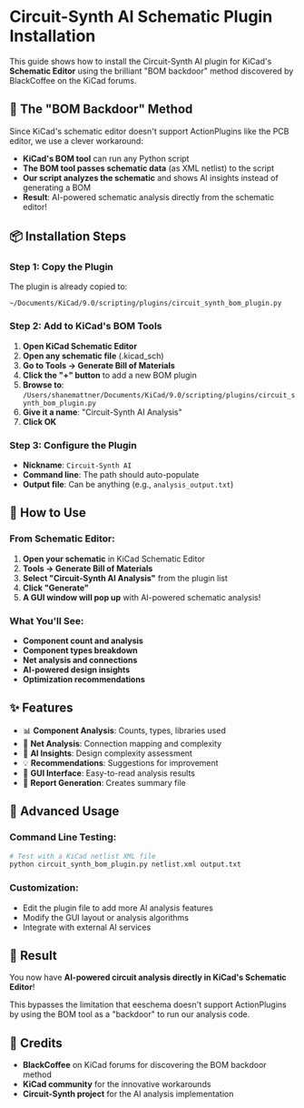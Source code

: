 # Circuit-Synth AI Schematic Plugin Installation

This guide shows how to install the Circuit-Synth AI plugin for KiCad's **Schematic Editor** using the brilliant "BOM backdoor" method discovered by BlackCoffee on the KiCad forums.

## 🎯 The "BOM Backdoor" Method

Since KiCad's schematic editor doesn't support ActionPlugins like the PCB editor, we use a clever workaround:

- **KiCad's BOM tool** can run any Python script
- **The BOM tool passes schematic data** (as XML netlist) to the script
- **Our script analyzes the schematic** and shows AI insights instead of generating a BOM
- **Result**: AI-powered schematic analysis directly from the schematic editor!

## 📦 Installation Steps

### Step 1: Copy the Plugin
The plugin is already copied to:
```
~/Documents/KiCad/9.0/scripting/plugins/circuit_synth_bom_plugin.py
```

### Step 2: Add to KiCad's BOM Tools
1. **Open KiCad Schematic Editor**
2. **Open any schematic file** (.kicad_sch)
3. **Go to Tools → Generate Bill of Materials**
4. **Click the "+" button** to add a new BOM plugin
5. **Browse to**: `/Users/shanemattner/Documents/KiCad/9.0/scripting/plugins/circuit_synth_bom_plugin.py`
6. **Give it a name**: "Circuit-Synth AI Analysis"
7. **Click OK**

### Step 3: Configure the Plugin
- **Nickname**: `Circuit-Synth AI`
- **Command line**: The path should auto-populate
- **Output file**: Can be anything (e.g., `analysis_output.txt`)

## 🚀 How to Use

### From Schematic Editor:
1. **Open your schematic** in KiCad Schematic Editor
2. **Tools → Generate Bill of Materials**
3. **Select "Circuit-Synth AI Analysis"** from the plugin list
4. **Click "Generate"**
5. **A GUI window will pop up** with AI-powered schematic analysis!

### What You'll See:
- **Component count and analysis**
- **Component types breakdown** 
- **Net analysis and connections**
- **AI-powered design insights**
- **Optimization recommendations**

## ✨ Features

- 📊 **Component Analysis**: Counts, types, libraries used
- 🔗 **Net Analysis**: Connection mapping and complexity
- 🤖 **AI Insights**: Design complexity assessment
- 💡 **Recommendations**: Suggestions for improvement
- 🎨 **GUI Interface**: Easy-to-read analysis results
- 📝 **Report Generation**: Creates summary file

## 🔧 Advanced Usage

### Command Line Testing:
```bash
# Test with a KiCad netlist XML file
python circuit_synth_bom_plugin.py netlist.xml output.txt
```

### Customization:
- Edit the plugin file to add more AI analysis features
- Modify the GUI layout or analysis algorithms
- Integrate with external AI services

## 🎉 Result

You now have **AI-powered circuit analysis directly in KiCad's Schematic Editor**! 

This bypasses the limitation that eeschema doesn't support ActionPlugins by using the BOM tool as a "backdoor" to run our analysis code.

## 🙏 Credits

- **BlackCoffee** on KiCad forums for discovering the BOM backdoor method
- **KiCad community** for the innovative workarounds
- **Circuit-Synth project** for the AI analysis implementation